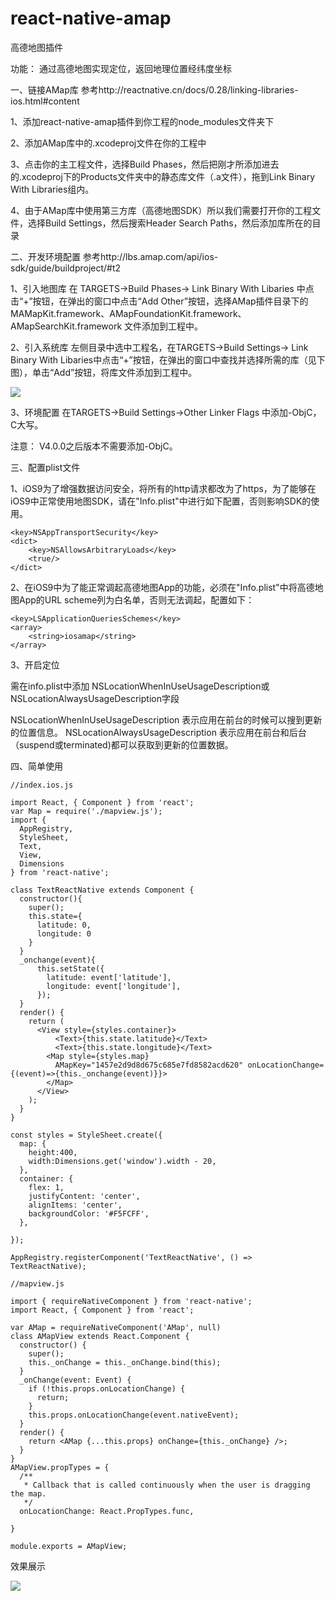 # react-native-amap
高德地图插件

功能：
通过高德地图实现定位，返回地理位置经纬度坐标

一、链接AMap库
参考http://reactnative.cn/docs/0.28/linking-libraries-ios.html#content

1、添加react-native-amap插件到你工程的node_modules文件夹下

2、添加AMap库中的.xcodeproj文件在你的工程中

3、点击你的主工程文件，选择Build Phases，然后把刚才所添加进去的.xcodeproj下的Products文件夹中的静态库文件（.a文件），拖到Link Binary With Libraries组内。

4、由于AMap库中使用第三方库（高德地图SDK）所以我们需要打开你的工程文件，选择Build Settings，然后搜索Header Search Paths，然后添加库所在的目录


二、开发环境配置
参考http://lbs.amap.com/api/ios-sdk/guide/buildproject/#t2

1、引入地图库
在 TARGETS->Build Phases-> Link Binary With Libaries 中点击“+”按钮，在弹出的窗口中点击“Add Other”按钮，选择AMap插件目录下的 MAMapKit.framework、AMapFoundationKit.framework、AMapSearchKit.framework 文件添加到工程中。

2、引入系统库
左侧目录中选中工程名，在TARGETS->Build Settings-> Link Binary With Libaries中点击“+”按钮，在弹出的窗口中查找并选择所需的库（见下图），单击“Add”按钮，将库文件添加到工程中。

![](http://upload-images.jianshu.io/upload_images/2093433-dfaa1c175417c421.png?imageMogr2/auto-orient/strip%7CimageView2/2/w/1240)

3、环境配置
在TARGETS->Build Settings->Other Linker Flags 中添加-ObjC，C大写。

注意：
V4.0.0之后版本不需要添加-ObjC。

三、配置plist文件

1、iOS9为了增强数据访问安全，将所有的http请求都改为了https，为了能够在iOS9中正常使用地图SDK，请在"Info.plist"中进行如下配置，否则影响SDK的使用。
```
<key>NSAppTransportSecurity</key>
<dict>
    <key>NSAllowsArbitraryLoads</key>
    <true/>
</dict>

```
2、在iOS9中为了能正常调起高德地图App的功能，必须在"Info.plist"中将高德地图App的URL scheme列为白名单，否则无法调起，配置如下：
```
<key>LSApplicationQueriesSchemes</key>
<array>
    <string>iosamap</string>
</array>
```

3、开启定位

需在info.plist中添加
NSLocationWhenInUseUsageDescription或NSLocationAlwaysUsageDescription字段

NSLocationWhenInUseUsageDescription
表示应用在前台的时候可以搜到更新的位置信息。
NSLocationAlwaysUsageDescription
表示应用在前台和后台（suspend或terminated)都可以获取到更新的位置数据。

四、简单使用

```
//index.ios.js

import React, { Component } from 'react';
var Map = require('./mapview.js');
import {
  AppRegistry,
  StyleSheet,
  Text,
  View,
  Dimensions
} from 'react-native';

class TextReactNative extends Component {
  constructor(){
    super();
    this.state={
      latitude: 0,
      longitude: 0
    }
  }
  _onchange(event){
      this.setState({
        latitude: event['latitude'],
        longitude: event['longitude'],
      });
  }
  render() {
    return (
      <View style={styles.container}>
          <Text>{this.state.latitude}</Text>
          <Text>{this.state.longitude}</Text>
        <Map style={styles.map} 
          AMapKey="1457e2d9d8d675c685e7fd8582acd620" onLocationChange={(event)=>{this._onchange(event)}}>
        </Map>
      </View>
    );
  }
}

const styles = StyleSheet.create({
  map: {
    height:400,
    width:Dimensions.get('window').width - 20,
  },
  container: {
    flex: 1,
    justifyContent: 'center',
    alignItems: 'center',
    backgroundColor: '#F5FCFF',
  },
  
});

AppRegistry.registerComponent('TextReactNative', () => TextReactNative);
```

```
//mapview.js

import { requireNativeComponent } from 'react-native';
import React, { Component } from 'react';

var AMap = requireNativeComponent('AMap', null)
class AMapView extends React.Component {
  constructor() {
  	super();
    this._onChange = this._onChange.bind(this);
  }
  _onChange(event: Event) {
    if (!this.props.onLocationChange) {
      return;
    }
    this.props.onLocationChange(event.nativeEvent);
  }
  render() {
    return <AMap {...this.props} onChange={this._onChange} />;
  }
}
AMapView.propTypes = {
  /**
   * Callback that is called continuously when the user is dragging the map.
   */
  onLocationChange: React.PropTypes.func,
  
}

module.exports = AMapView;

```

效果展示

![](http://upload-images.jianshu.io/upload_images/2093433-a00dc88d746626d4.png?imageMogr2/auto-orient/strip%7CimageView2/2/w/1240)
